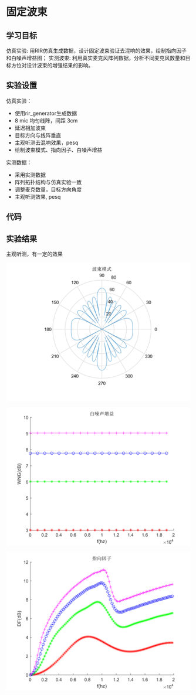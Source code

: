 # 固定波束

## 学习目标

仿真实验: 用RIR仿真生成数据，设计固定波束验证去混响的效果，绘制指向因子和白噪声增益图；
实测波束: 利用真实麦克风阵列数据，分析不同麦克风数量和目标方位对设计波束的增强结果的影响。

## 实验设置

仿真实验：
- 使用rir_generator生成数据
- 8 mic 均匀线阵，间距 3cm
- 延迟相加波束
- 目标方向与线阵垂直
- 主观听测去混响效果，pesq
- 绘制波束模式、指向因子、白噪声增益

实测数据：
- 采用实测数据
- 阵列拓扑结构与仿真实验一致
- 调整麦克数量，目标方向角度
- 主观听测效果, pesq

## 代码


## 实验结果

主观听测，有一定的效果

![beam_pattern](beam_pattern.svg)

![WNG](WNG.svg)

![DF](DF.svg)

